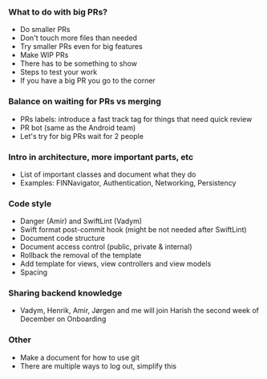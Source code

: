 ### What to do with big PRs?
- Do smaller PRs
- Don't touch more files than needed
- Try smaller PRs even for big features
- Make WIP PRs
- There has to be something to show
- Steps to test your work
- If you have a big PR you go to the corner

### Balance on waiting for PRs vs merging
- PRs labels: introduce a fast track tag for things that need quick review
- PR bot (same as the Android team)
- Let's try for big PRs wait for 2 people

### Intro in architecture, more important parts, etc
- List of important classes and document what they do
- Examples: FINNavigator, Authentication, Networking, Persistency

### Code style
- Danger (Amir) and SwiftLint (Vadym)
- Swift format post-commit hook (might be not needed after SwiftLint)
- Document code structure
- Document access control (public, private & internal)
- Rollback the removal of the template
- Add template for views, view controllers and view models
- Spacing

### Sharing backend knowledge
- Vadym, Henrik, Amir, Jørgen and me will join Harish the second week of December on Onboarding

### Other
- Make a document for how to use git
- There are multiple ways to log out, simplify this

